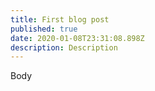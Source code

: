 ```yaml
---
title: First blog post
published: true
date: 2020-01-08T23:31:08.898Z
description: Description
---
```


Body
